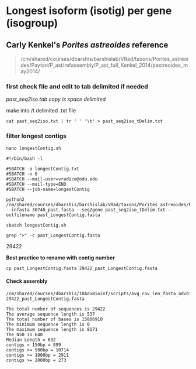 # Longest isoform (isotig) per gene (isogroup)
## Carly Kenkel's *Porites astreoides* reference

> /cm/shared/courses/dbarshis/barshislab/VRad/taxons/Porites_astreoides/Paytan/P_ast/refassembly/P_ast_full_Kenkel_2014/pastreoides_may2014/

### first check file and edit to tab delimited if needed

*past_seq2iso.tab copy is space delimited*

make into /t delimited .txt file

```
cat past_seq2iso.txt | tr ' ' '\t' > past_seq2iso_tDelim.txt
```

### filter longest contigs

```
nano longestContig.sh
```

```
#!/bin/bash -l

#SBATCH -o longestContig.txt
#SBATCH -n 6
#SBATCH --mail-user=vradice@odu.edu
#SBATCH --mail-type=END
#SBATCH --job-name=longestContig

python2 /cm/shared/courses/dbarshis/barshislab/VRad/taxons/Porites_astreoides/Paytan/P_ast/refassembly/P_ast_full_Kenkel_2014/pastreoides_may2014/fasta_longest_contig_per_gene_seq2genetable.py --infasta 30740_past.fasta --seq2gene past_seq2iso_tDelim.txt --outfilename past_LongestContig.fasta
```

```
sbatch longestContig.sh
```

```
grep ">" -c past_LongestContig.fasta
```
29422

**Best practice to rename with contig number**
```
cp past_LongestContig.fasta 29422_past_LongestContig.fasta
```

#### Check assembly
```
/cm/shared/courses/dbarshis/18AdvBioinf/scripts/avg_cov_len_fasta_advbioinf.py 29422_past_LongestContig.fasta
```

```
The total number of sequences is 29422
The average sequence length is 537
The total number of bases is 15806910
The minimum sequence length is 0
The maximum sequence length is 8171
The N50 is 640
Median Length = 632
contigs < 150bp = 899
contigs >= 500bp = 10714
contigs >= 1000bp = 2911
contigs >= 2000bp = 273
```

